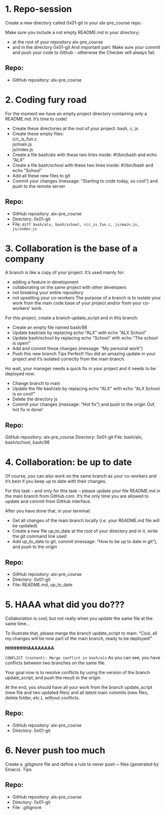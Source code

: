 # 1. Repo-session

Create a new directory called 0x01-git in your alx-pre_course repo.

Make sure you include a not empty README.md in your directory:

- at the root of your repository alx-pre_course
- and in the directory 0x01-git
And important part: Make sure your commit and push your code to Github - otherwise the Checker will always fail.

## Repo:
- GitHub repository: alx-pre_course

# 2. Coding fury road

For the moment we have an empty project directory containing only a README.md. It’s time to code!

- Create these directories at the root of your project: bash, c, js
- Create these empty files: <br>c/c_is_fun.c  <br>js/main.js  <br>js/index.js
- Create a file bash/alx with these two lines inside: #!/bin/bash and echo "ALX"
- Create a file bash/school with these two lines inside: #!/bin/bash and echo "School"
- Add all these new files to git
- Commit your changes (message: “Starting to code today, so cool”) and push to the remote server

## Repo:
- GitHub repository: alx-pre_course
- Directory: 0x01-git
- File: ```diff bash/alx, bash/school, c/c_is_fun.c, js/main.js, js/index.js ```
   
# 3. Collaboration is the base of a company

A branch is like a copy of your project. It’s used mainly for:

- adding a feature in development
- collaborating on the same project with other developers
- not breaking your entire repository
- not upsetting your co-workers
The purpose of a branch is to isolate your work from the main code base of your project and/or from your co-workers’ work.

For this project, create a branch update_script and in this branch:

- Create an empty file named bash/98
- Update bash/alx by replacing echo "ALX" with echo "ALX School"
- Update bash/school by replacing echo "School" with echo "The school is open!"
- Add and commit these changes (message: “My personal work”)
- Push this new branch Tips
Perfect! You did an amazing update in your project and it’s isolated correctly from the main branch.

Ho wait, your manager needs a quick fix in your project and it needs to be deployed now:

- Change branch to main
- Update the file bash/alx by replacing echo "ALX" with echo "ALX School is so cool!"
- Delete the directory js
- Commit your changes (message: “Hot fix”) and push to the origin
Ouf, hot fix is done!

## Repo:
GitHub repository: alx-pre_course
Directory: 0x01-git
File: bash/alx, bash/school, bash/98
   
# 4. Collaboration: be up to date

Of course, you can also work on the same branch as your co-workers and it’s best if you keep up to date with their changes.

For this task – and only for this task – please update your file README.md in the main branch from GitHub.com. It’s the only time you are allowed to update and commit from GitHub interface.

After you have done that, in your terminal:

- Get all changes of the main branch locally (i.e. your README.md file will be updated)
- Create a new file up_to_date at the root of your directory and in it, write the git command line used
- Add up_to_date to git, commit (message: “How to be up to date in git”), and push to the origin

## Repo:
- GitHub repository: alx-pre_course
- Directory: 0x01-git
- File: README.md, up_to_date
   
# 5. HAAA what did you do???

Collaboration is cool, but not really when you update the same file at the same time…

To illustrate that, please merge the branch update_script to main: “Cool, all my changes will be now part of the main branch, ready to be deployed!”

<strong>HHHHHHHAAAAAAAA</strong>

<code>CONFLICT (content): Merge conflict in bash/alx</code>
As you can see, you have conflicts between two branches on the same file.

Your goal now is to resolve conflicts by using the version of the branch update_script, and push the result to the origin.

At the end, you should have all your work from the branch update_script (new file and two updated files) and all latest main commits (new files, delete folder, etc.), without conflicts.

## Repo:
- GitHub repository: alx-pre_course
- Directory: 0x01-git
   
# 6. Never push too much

Create a .gitignore file and define a rule to never push ~ files (generated by Emacs). Tips

## Repo:
- GitHub repository: alx-pre_course
- Directory: 0x01-git
- File: .gitignore
